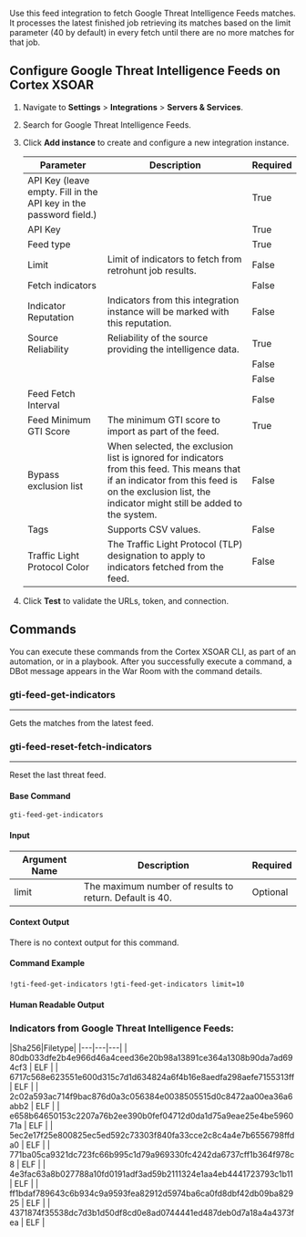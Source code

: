 Use this feed integration to fetch Google Threat Intelligence Feeds matches. It processes the latest finished job retrieving its matches based on the limit parameter (40 by default) in every fetch until there are no more matches for that job.

## Configure Google Threat Intelligence Feeds on Cortex XSOAR

1. Navigate to **Settings** > **Integrations** > **Servers & Services**.
2. Search for Google Threat Intelligence Feeds.
3. Click **Add instance** to create and configure a new integration instance.

    | **Parameter** | **Description** | **Required** |
    | --- | --- | --- |
    | API Key (leave empty. Fill in the API key in the password field.) |  | True |
    | API Key |  | True |
    | Feed type |  | True |
    | Limit | Limit of indicators to fetch from retrohunt job results. | False |
    | Fetch indicators |  | False |
    | Indicator Reputation | Indicators from this integration instance will be marked with this reputation. | False |
    | Source Reliability | Reliability of the source providing the intelligence data. | True |
    |  |  | False |
    |  |  | False |
    | Feed Fetch Interval |  | False |
    | Feed Minimum GTI Score | The minimum GTI score to import as part of the feed. | True |
    | Bypass exclusion list | When selected, the exclusion list is ignored for indicators from this feed. This means that if an indicator from this feed is on the exclusion list, the indicator might still be added to the system. | False |
    | Tags | Supports CSV values. | False |
    | Traffic Light Protocol Color | The Traffic Light Protocol \(TLP\) designation to apply to indicators fetched from the feed. | False |

4. Click **Test** to validate the URLs, token, and connection.
## Commands
You can execute these commands from the Cortex XSOAR CLI, as part of an automation, or in a playbook.
After you successfully execute a command, a DBot message appears in the War Room with the command details.
### gti-feed-get-indicators
***
Gets the matches from the latest feed.

### gti-feed-reset-fetch-indicators
***
Reset the last threat feed.



#### Base Command

`gti-feed-get-indicators`
#### Input

| **Argument Name** | **Description** | **Required** |
| --- | --- | --- |
| limit | The maximum number of results to return. Default is 40. | Optional | 


#### Context Output

There is no context output for this command.

#### Command Example
```!gti-feed-get-indicators```
```!gti-feed-get-indicators limit=10```

#### Human Readable Output

### Indicators from Google Threat Intelligence Feeds:
|Sha256|Filetype|
|---|---|---|
| 80db033dfe2b4e966d46a4ceed36e20b98a13891ce364a1308b90da7ad694cf3 | ELF |
| 6717c568e623551e600d315c7d1d634824a6f4b16e8aedfa298aefe7155313ff | ELF |
| 2c02a593ac714f9bac876d0a3c056384e0038505515d0c8472aa00ea36a6abb2 | ELF |
| e658b64650153c2207a76b2ee390b0fef04712d0da1d75a9eae25e4be596071a | ELF |
| 5ec2e17f25e800825ec5ed592c73303f840fa33cce2c8c4a4e7b6556798ffda0 | ELF |
| 771ba05ca9321dc723fc66b995c1d79a969330fc4242da6737cff1b364f978c8 | ELF |
| 4e3fac63a8b027788a10fd0191adf3ad59b2111324e1aa4eb4441723793c1b11 | ELF |
| ff1bdaf789643c6b934c9a9593fea82912d5974ba6ca0fd8dbf42db09ba82925 | ELF |
| 4371874f35538dc7d3b1d50df8cd0e8ad0744441ed487deb0d7a18a4a4373fea | ELF |

